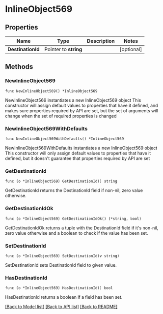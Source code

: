# InlineObject569

## Properties

Name | Type | Description | Notes
------------ | ------------- | ------------- | -------------
**DestinationId** | Pointer to **string** |  | [optional] 

## Methods

### NewInlineObject569

`func NewInlineObject569() *InlineObject569`

NewInlineObject569 instantiates a new InlineObject569 object
This constructor will assign default values to properties that have it defined,
and makes sure properties required by API are set, but the set of arguments
will change when the set of required properties is changed

### NewInlineObject569WithDefaults

`func NewInlineObject569WithDefaults() *InlineObject569`

NewInlineObject569WithDefaults instantiates a new InlineObject569 object
This constructor will only assign default values to properties that have it defined,
but it doesn't guarantee that properties required by API are set

### GetDestinationId

`func (o *InlineObject569) GetDestinationId() string`

GetDestinationId returns the DestinationId field if non-nil, zero value otherwise.

### GetDestinationIdOk

`func (o *InlineObject569) GetDestinationIdOk() (*string, bool)`

GetDestinationIdOk returns a tuple with the DestinationId field if it's non-nil, zero value otherwise
and a boolean to check if the value has been set.

### SetDestinationId

`func (o *InlineObject569) SetDestinationId(v string)`

SetDestinationId sets DestinationId field to given value.

### HasDestinationId

`func (o *InlineObject569) HasDestinationId() bool`

HasDestinationId returns a boolean if a field has been set.


[[Back to Model list]](../README.md#documentation-for-models) [[Back to API list]](../README.md#documentation-for-api-endpoints) [[Back to README]](../README.md)


